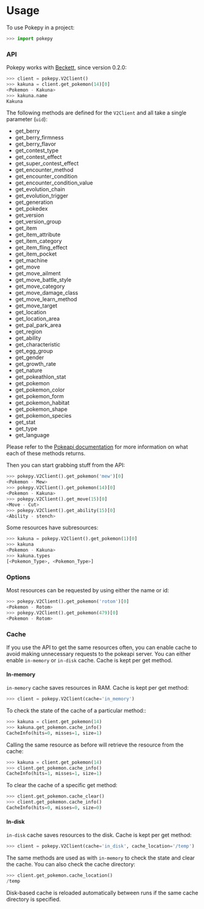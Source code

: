 # Usage
To use Pokepy in a project:
```python
>>> import pokepy
```

### API
Pokepy works with [Beckett](https://phalt.github.io/beckett), since version 0.2.0:
```python
>>> client = pokepy.V2Client()
>>> kakuna = client.get_pokemon(14)[0]
<Pokemon - Kakuna>
>>> kakuna.name
Kakuna
```

The following methods are defined for the `V2Client` and all take a single parameter (`uid`):

* get_berry
* get_berry_firmness
* get_berry_flavor
* get_contest_type
* get_contest_effect
* get_super_contest_effect
* get_encounter_method
* get_encounter_condition
* get_encounter_condition_value
* get_evolution_chain
* get_evolution_trigger
* get_generation
* get_pokedex
* get_version
* get_version_group
* get_item
* get_item_attribute
* get_item_category
* get_item_fling_effect
* get_item_pocket
* get_machine
* get_move
* get_move_ailment
* get_move_battle_style
* get_move_category
* get_move_damage_class
* get_move_learn_method
* get_move_target
* get_location
* get_location_area
* get_pal_park_area
* get_region
* get_ability
* get_characteristic
* get_egg_group
* get_gender
* get_growth_rate
* get_nature
* get_pokeathlon_stat
* get_pokemon
* get_pokemon_color
* get_pokemon_form
* get_pokemon_habitat
* get_pokemon_shape
* get_pokemon_species
* get_stat
* get_type
* get_language

Please refer to the [Pokeapi documentation](https://pokeapi.co/docs/v2.html/)
for more information on what each of these methods returns.

Then you can start grabbing stuff from the API:
```python
>>> pokepy.V2Client().get_pokemon('mew')[0]
<Pokemon - Mew>
>>> pokepy.V2Client().get_pokemon(14)[0]
<Pokemon - Kakuna>
>>> pokepy.V2Client().get_move(15)[0]
<Move - Cut>
>>> pokepy.V2Client().get_ability(15)[0]
<Ability - stench>
```

Some resources have subresources:
```python
>>> kakuna = pokepy.V2Client().get_pokemon(1)[0]
>>> kakuna
<Pokemon - Kakuna>
>>> kakuna.types
[<Pokemon_Type>, <Pokemon_Type>]
```

### Options
Most resources can be requested by using either the name or id:
```python
>>> pokepy.V2Client().get_pokemon('rotom')[0]
<Pokemon - Rotom>
>>> pokepy.V2Client().get_pokemon(479)[0]
<Pokemon - Rotom>
```

### Cache
If you use the API to get the same resources often, you can enable cache to avoid making unnecessary requests to the pokeapi server.
You can either enable `in-memory` or `in-disk` cache.
Cache is kept per get method.

#### In-memory
`in-memory` cache saves resources in RAM. Cache is kept per get method:
```python
>>> client = pokepy.V2Client(cache='in_memory')
```

To check the state of the cache of a particular method::
```python
>>> kakuna = client.get_pokemon(14)
>>> kakuna.get_pokemon.cache_info()
CacheInfo(hits=0, misses=1, size=1)
```

Calling the same resource as before will retrieve the resource from the cache:
```python
>>> kakuna = client.get_pokemon(14)
>>> client.get_pokemon.cache_info()
CacheInfo(hits=1, misses=1, size=1)
```

To clear the cache of a specific get method:
```python
>>> client.get_pokemon.cache_clear()
>>> client.get_pokemon.cache_info()
CacheInfo(hits=0, misses=0, size=0)
```

#### In-disk
`in-disk` cache saves resources to the disk. Cache is kept per get method:
```python
>>> client = pokepy.V2Client(cache='in_disk', cache_location='/temp')
```

The same methods are used as with `in-memory` to check the state and clear the cache.
You can also check the cache directory:
```python
>>> client.get_pokemon.cache_location()
/temp
```

Disk-based cache is reloaded automatically between runs if the same cache directory is specified.
